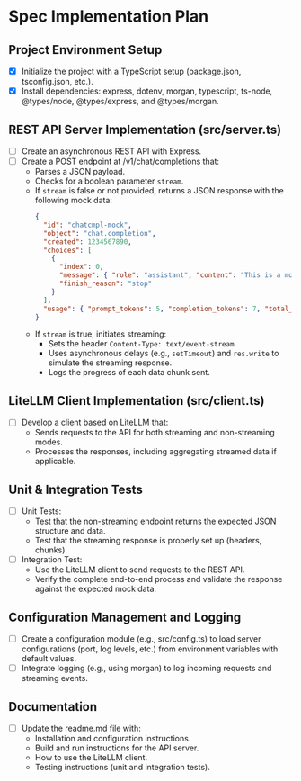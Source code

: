 # Spec Implementation Plan

## Project Environment Setup
- [x] Initialize the project with a TypeScript setup (package.json, tsconfig.json, etc.).
- [x] Install dependencies: express, dotenv, morgan, typescript, ts-node, @types/node, @types/express, and @types/morgan.

## REST API Server Implementation (src/server.ts)
- [ ] Create an asynchronous REST API with Express.
- [ ] Create a POST endpoint at /v1/chat/completions that:
  - Parses a JSON payload.
  - Checks for a boolean parameter `stream`.
  - If `stream` is false or not provided, returns a JSON response with the following mock data:
    ```json
    {
      "id": "chatcmpl-mock",
      "object": "chat.completion",
      "created": 1234567890,
      "choices": [
        {
          "index": 0,
          "message": { "role": "assistant", "content": "This is a mock response." },
          "finish_reason": "stop"
        }
      ],
      "usage": { "prompt_tokens": 5, "completion_tokens": 7, "total_tokens": 12 }
    }
    ```
  - If `stream` is true, initiates streaming:
    - Sets the header `Content-Type: text/event-stream`.
    - Uses asynchronous delays (e.g., `setTimeout`) and `res.write` to simulate the streaming response.
    - Logs the progress of each data chunk sent.

## LiteLLM Client Implementation (src/client.ts)
- [ ] Develop a client based on LiteLLM that:
  - Sends requests to the API for both streaming and non-streaming modes.
  - Processes the responses, including aggregating streamed data if applicable.

## Unit & Integration Tests
- [ ] Unit Tests:
  - Test that the non-streaming endpoint returns the expected JSON structure and data.
  - Test that the streaming response is properly set up (headers, chunks).
- [ ] Integration Test:
  - Use the LiteLLM client to send requests to the REST API.
  - Verify the complete end-to-end process and validate the response against the expected mock data.

## Configuration Management and Logging
- [ ] Create a configuration module (e.g., src/config.ts) to load server configurations (port, log levels, etc.) from environment variables with default values.
- [ ] Integrate logging (e.g., using morgan) to log incoming requests and streaming events.

## Documentation
- [ ] Update the readme.md file with:
  - Installation and configuration instructions.
  - Build and run instructions for the API server.
  - How to use the LiteLLM client.
  - Testing instructions (unit and integration tests).
